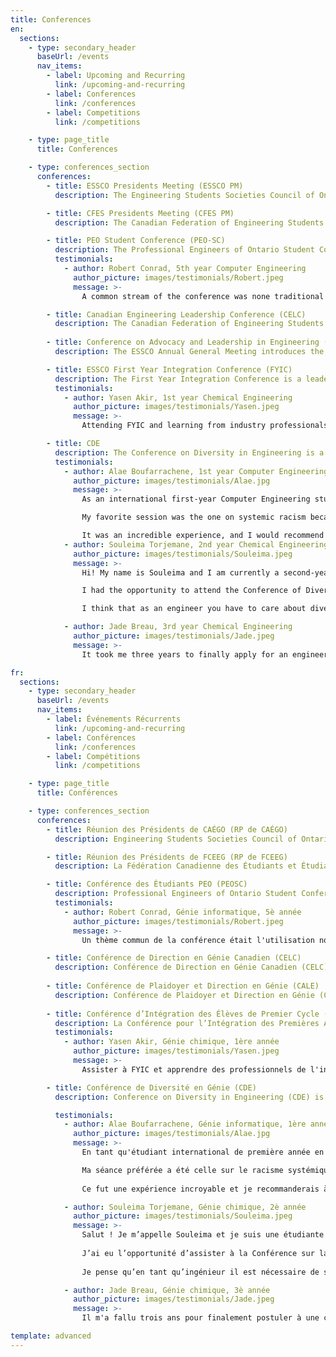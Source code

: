 ```yaml
---
title: Conferences
en:
  sections:
    - type: secondary_header
      baseUrl: /events
      nav_items:
        - label: Upcoming and Recurring
          link: /upcoming-and-recurring
        - label: Conferences
          link: /conferences
        - label: Competitions
          link: /competitions

    - type: page_title
      title: Conferences

    - type: conferences_section
      conferences:
        - title: ESSCO Presidents Meeting (ESSCO PM)
          description: The Engineering Students Societies Council of Ontario Presidents’ Meeting is an opportunity for executive teams from the different schools across Ontario to come together, discuss relevant issues, and provide direction to the ESSCO council.  The SVP EX and President of ESS attend this annually.

        - title: CFES Presidents Meeting (CFES PM)
          description: The Canadian Federation of Engineering Students Presidents’ Meeting brings together representatives from engineering schools across the country to network and prepare for CFES Congress. The representatives provide the CFES Council with direction for the upcoming year. The SVP Ex is the only delegate to attend this conference.

        - title: PEO Student Conference (PEO-SC)
          description: The Professional Engineers of Ontario Student Conference is a professional development conference that introduces delegates to PEO and the benefits of obtaining a P.Eng license. The conference focuses on the licensing process and the PEO Student Membership Program. Anyone can apply to attend this conference.
          testimonials:
            - author: Robert Conrad, 5th year Computer Engineering
              author_picture: images/testimonials/Robert.jpeg
              message: >-
                A common stream of the conference was none traditional usage of engineering principles. As a Computer Engineering Student who often hears of the struggles of pursuing engineering in technology, this conference showcased the values ​​of consulting, politics and business opportunities that engineering fundamentals can be applied to. Furthermore, a lot of topics had valuable lessons of the changing nature of a career and how a starting job can be pivoted to unique and different opportunities.

        - title: Canadian Engineering Leadership Conference (CELC)
          description: The Canadian Federation of Engineering Students Congress is a week-long conference that serves as the annual general meeting of the CFES as well as an opportunity for students to collaborate and learn from industry partners. Anyone can apply to attend this conference.
          
        - title: Conference on Advocacy and Leadership in Engineering (CALE)
          description: The ESSCO Annual General Meeting introduces the new council of VP Externals to ESSCO, PEO, OSPE and the CFES, as well as their new role on council. Guest speakers and student-run sessions focus on leadership development and sharing of best practices. The ESSCO executives for the upcoming year are elected and the direction for the year is decided.

        - title: ESSCO First Year Integration Conference (FYIC)
          description: The First Year Integration Conference is a leadership development conference for first year students looking to get more involved in their engineering students societies. It is an opportunity to learn about CFES, PEO, OSPE and ESSCO, as well as develop leadership skills and meet new people. Any first year students may apply to attend this conference.
          testimonials:
            - author: Yasen Akir, 1st year Chemical Engineering
              author_picture: images/testimonials/Yasen.jpeg
              message: >-
                Attending FYIC and learning from industry professionals and other well established people sounded like a great idea to me as soon as i heard about it. I was not disappointed. In fact, FYIC Zoomed past my expectations and it was an experience full of ideas, connections, and lessons that I hope will help me throughout my university career and after. Learning about organizations such as OSPE and PEO is something I believe everyone should do! I enjoyed all of the other sessions but mostly the Project Management session, which inspired me to look into a different aspect of engineering as a possible career choice. All in all, the co-chairs and the volunteers at Ontario Tech University made Virtual FYIC an incredible experience and I am very grateful to have had the opportunity to attend! 🙂

        - title: CDE
          description: The Conference on Diversity in Engineering is a national forum hosted by CFES centred on issues involved with diversity in engineering. The sessions and discussions focus on creating a more inclusive industry. Anyone can apply to attend this conference.
          testimonials:
            - author: Alae Boufarrachene, 1st year Computer Engineering
              author_picture: images/testimonials/Alae.jpg
              message: >-
                As an international first-year Computer Engineering student of multi-cultural background, I've truly enjoyed CDE in all of its aspects. I came in there with an open-mind hoping to get educated on complex EDI-related topics and issues and to strengthen my already-existing knowledge on those kinds of subjects, and even though my expectations were somewhat high, I wasn't disappointed.<br>

                My favorite session was the one on systemic racism because it touched on some very insightful points and were adequately established in their contexts. Regardless of the online format of this year's edition, CDE was also the perfect opportunity to get to meet with other fellow Engineering students from across Canada coming from a wide variety of backgrounds. <br>

                It was an incredible experience, and I would recommend it to anyone to consider participating in future editions.
            - author: Souleima Torjemane, 2nd year Chemical Engineering
              author_picture: images/testimonials/Souleima.jpeg
              message: >-
                Hi! My name is Souleima and I am currently a second-year student in chemical engineering. <br>

                I had the opportunity to attend the Conference of Diversity in Engineering, hosted by the University of Calgary. I was a bit hesitant due to the format of the conference (online), but it was great. It was a way for me to reflect and to see what I, as a future engineer, could do to make it better. It is a bit overwhelming at first when you realize you have a lot to learn but I had a great support! Chloe was always available to answer my questions (and I do ask a lot of them). <br>

                I think that as an engineer you have to care about diversity because this is what makes us stronger as a community, this is how we take better decisions and this is how we can help to make the world a better place for everyone. I 100% recommend! Even if it is online! It was great and breaks were given so you could breathe a little bit! I am happy to have had the opportunity to attend!

            - author: Jade Breau, 3rd year Chemical Engineering
              author_picture: images/testimonials/Jade.jpeg
              message: >-
                It took me three years to finally apply for an engineering conference and my only disappointment is not doing it sooner. If there is one thing that CDE2020 / CDI2020 taught me, it is that everyone needs diversity and inclusivity training. The conference, while 100% online, still allowed me to connect with engineering students from all over the country, lead to various networking opportunities and showed me that learning how to be more inclusive is a never ending process. I enjoyed all of the sessions but the one that marked me the most is Intersectionality 101 since it led to great conversations and demonstrated how easy it is to learn how to be more open. This will not be the last conference I apply for and while it might make it harder for me to be chosen, I would highly recommend for everyone to start applying for these amazing events!

fr:
  sections:
    - type: secondary_header
      baseUrl: /events
      nav_items:
        - label: Événements Récurrents
          link: /upcoming-and-recurring
        - label: Conférences
          link: /conferences
        - label: Compétitions
          link: /competitions

    - type: page_title
      title: Conférences

    - type: conferences_section
      conferences:
        - title: Réunion des Présidents de CAÉGO (RP de CAÉGO)
          description: Engineering Students Societies Council of Ontario (Conseil des Associations des Étudiants de Génie d’Ontario) – Rencontre du Président est une opportunité pour les équipes exécutives des différentes écoles en Ontario de venir ensemble, discuter des problèmes pertinents, et fournir de la direction au conseil de ESSCO. Le SVP Ex et Président de l’AEG y vont chaque année.            

        - title: Réunion des Présidents de FCEEG (RP de FCEEG)
          description: La Fédération Canadienne des Étudiants et Étudiantes de Génie – Rencontre du Président rassemble des représentants des écoles d’ingénieurs à travers le pays pour se rencontrer et se préparer pour le Congrès de FCEG. Les représentants fournissent de la direction au conseil de FCEG pour l’année. Le VPS Ex est le seul délégué pour cette conférence.

        - title: Conférence des Étudiants PEO (PEOSC)
          description: Professional Engineers of Ontario Student Conference (Ingénieurs Professionnels d’Ontario Conférence des Étudiants) est une conférence de développement professionnel qui introduit les délégués au PEO et les avantages d’obtenir une licence d’ingénieur professionnel. La conférence se concentre sur le processus de licence et le programme de PEO de membres étudiants. N’importe qui peut faire une demande pour aller à cette conférence.
          testimonials:
            - author: Robert Conrad, Génie informatique, 5è année
              author_picture: images/testimonials/Robert.jpeg
              message: >-
                Un thème commun de la conférence était l'utilisation non traditionnelle des principes d'ingénierie. En tant qu'étudiant en génie informatique, qui entend souvent parler des difficultés liées à la poursuite d'une carrière d'ingénieur dans le domaine de la technologie, cette conférence a mis en évidence les valeurs du conseil, de la politique et des opportunités commerciales auxquelles les principes fondamentaux de l'ingénierie peuvent être appliqués. En outre, de nombreux sujets ont permis de tirer des enseignements précieux sur la nature changeante d'une carrière et sur la façon dont un emploi initial peut être transformé en opportunités uniques et différentes.            

        - title: Conférence de Direction en Génie Canadien (CELC)
          description: Conférence de Direction en Génie Canadien (CELC) est une conférence qui dure une semaine et qui sert comme assemblée générale annuelle de la FCEG ainsi qu’en tant qu’occasion pour les étudiants de collaborer avec et d’apprendre des partenaires d’industrie. N’importe qui peut faire une demande pour aller à cette conférence.
          
        - title: Conférence de Plaidoyer et Direction en Génie (CALE)
          description: Conférence de Plaidoyer et Direction en Génie (CALE) introduit le nouveau conseil de VP Externes au ESSCO, PEO, OSPE et la FCEG, ainsi qu’à leur nouveau rôle sur le conseil. Les conférenciers invités et les sessions dirigées par les étudiants se concentrent sur le développement de leadership et le partage des meilleures pratiques. Les exécutifs d’ESSCO pour l’année prochaine sont élus et la direction pour l’année est décidée.
          
        - title: Conférence d’Intégration des Élèves de Premier Cycle (FYIC)
          description: La Conférence pour l’Intégration des Premières Années est une conférence de développement de leadership pour les étudiants de première année qui veulent être plus impliqués dans leur association étudiante en génie. C’est une occasion pour apprendre à propos d’ESSCO, FCEG, PEO et OSPE, ainsi que pour développer des compétences en leadership et de rencontrer des nouvelles personnes. N’importe quelle première année peut faire une demande pour aller à cette conférence.
          testimonials:
            - author: Yasen Akir, Génie chimique, 1ère année
              author_picture: images/testimonials/Yasen.jpeg
              message: >-
                Assister à FYIC et apprendre des professionnels de l'industrie et d'autres personnes bien établies m'a semblé une excellente idée dès que j'en ai entendu parler. Je n'ai pas été déçu. En fait, FYIC a dépassé mes attentes et ce fut une expérience pleine d'idées, de connexions et de leçons qui, j'espère, m'aideront tout au long de ma carrière universitaire et après aussi. Je pense que tout le monde devrait faire des connaissances sur des organisations telles que OSPE et PEO! J'ai apprécié toutes les autres sessions, mais surtout la session de gestion de projet, qui m'a inspiré à examiner un aspect différent de l'ingénierie comme choix de carrière possible. Dans l'ensemble, les coprésidents et les bénévoles de l'Université Ontario Tech ont fait de FYIC En Ligne une expérience incroyable et je suis très reconnaissant d'avoir eu l'occasion d'y assister! 🙂

        - title: Conférence de Diversité en Génie (CDE)
          description: Conference on Diversity in Engineering (CDE) is a national forum that focuses on diversity in the engineering industry and the role that students will play in creating a more inclusive industry.

          testimonials:
            - author: Alae Boufarrachene, Génie informatique, 1ère année
              author_picture: images/testimonials/Alae.jpg
              message: >-
                En tant qu'étudiant international de première année en génie informatique, d'origine multiculturelle, j'ai vraiment apprécié la CDI sous tous ses aspects. Je suis arrivé là-bas avec un esprit ouvert dans l'espoir de me renseigner sur des sujets et des problèmes complexes liés à l'ÉDI et de renforcer mes connaissances déjà existantes sur ces types de sujets, et même si mes attentes étaient un peu élevées, je n'ai pas été déçu.<br>

                Ma séance préférée a été celle sur le racisme systémique parce qu'elle touchait à certains points très perspicaces et était bien établie dans leurs contextes. Indépendamment du format en ligne de l'édition de cette année, la CDI a également été l'occasion idéale de rencontrer d'autres étudiants en génie de partout au Canada venant d'horizons très divers.<br>
                                
                Ce fut une expérience incroyable et je recommanderais à tout le monde d'envisager de participer aux prochaines éditions.

            - author: Souleima Torjemane, Génie chimique, 2è année
              author_picture: images/testimonials/Souleima.jpeg
              message: >-
                Salut ! Je m’appelle Souleima et je suis une étudiante en deuxième année dans le programme de génie chimique. <br>
                                
                J’ai eu l’opportunité d’assister à la Conférence sur la Diversité en Ingénierie, organisée par l’Université de Calgary et qui a eu lieu le weekend du 21 au 22 novembre. Je dois avouer que j’étais un peu sceptique à cause du format en ligne mais je n’ai pas été déçue ! Cette conférence m’a permis de réfléchir et de me questionner afin de voir ce que moi, une future ingénieure, pourrait faire afin d’améliorer mon domaine. C’était un peu dur de réaliser qu’il y a beaucoup de choses que nous ne savons pas et qu’il y a un apprentissage important à faire mais j’ai bénéficié d’un excellent soutien. Chloé était toujours disponible pour répondre à mes questions (sachant que j’en pose énormément). <br>
                                
                Je pense qu’en tant qu’ingénieur il est nécessaire de s’intéresser à la diversité puisque c’est ce qui renforce notre communauté, c’est de cette manière que l’on prend de meilleures décisions et aussi de cette manière qu’on progresse ! Je recommande fortement, même si c’est en ligne ! Le format était bon et il y avait des pauses. Je suis contente d’avoir eu l’opportunité d’y assister !

            - author: Jade Breau, Génie chimique, 3è année
              author_picture: images/testimonials/Jade.jpeg
              message: >-
                Il m'a fallu trois ans pour finalement postuler à une conférence d'ingénierie et ma seule déception est de ne pas le faire plus tôt. S'il y a une chose que le CDE2020 / CDI2020 m'a appris, c'est que tout le monde a besoin d'une formation sur la diversité et l'inclusion. La conférence, bien que 100% en ligne, m'a quand même permis de me connecter avec des étudiants en ingénierie de tout le pays, de créer diverses opportunités de réseautage et m'a montré qu'apprendre à être plus inclusif est un processus sans fin. J'ai apprécié toutes les sessions, mais celle qui m'a le plus marquée est Intersectionality 101 car elle a conduit à de belles conversations et a démontré à quel point il est facile d'apprendre à être plus ouvert. Ce ne sera pas la dernière conférence à laquelle je postulerai et même si cela pourrait me compliquer la tâche, je recommande vivement à tout le monde de commencer à postuler pour ces événements incroyables!

template: advanced
---
```

